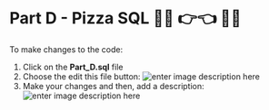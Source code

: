 # Part D - Pizza SQL  🍕😳 👉👈 🥱🥺

To make changes to the code:

 1. Click on the **Part_D.sql** file
 2. Choose the edit this file button:
	 ![enter image description here](https://i.snipboard.io/Wja9fP.jpg)
3. Make your changes and then, add a description:
	![enter image description here](https://i.snipboard.io/uamkYE.jpg)

 


